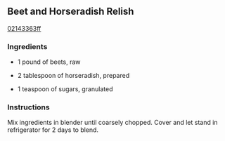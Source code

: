 ## Beet and Horseradish Relish

[02143363ff](http://www.food.com/recipe/beet-and-horseradish-relish-429437)

### Ingredients

 - 1 pound of beets, raw

 - 2 tablespoon of horseradish, prepared

 - 1 teaspoon of sugars, granulated

### Instructions

Mix ingredients in blender until coarsely chopped. Cover and let stand in refrigerator for 2 days to blend.